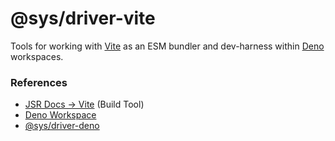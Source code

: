 # @sys/driver-vite

Tools for working with [Vite](https://vitejs.dev/) as an ESM bundler and dev-harness within [Deno](https://docs.deno.com/) workspaces.

### References

- [JSR Docs → Vite](https://jsr.io/docs/with/vite) (Build Tool)
- [Deno Workspace](https://docs.deno.com/runtime/fundamentals/workspaces/)
- [@sys/driver-deno](https://jsr.io/@sys/driver-deno) 
